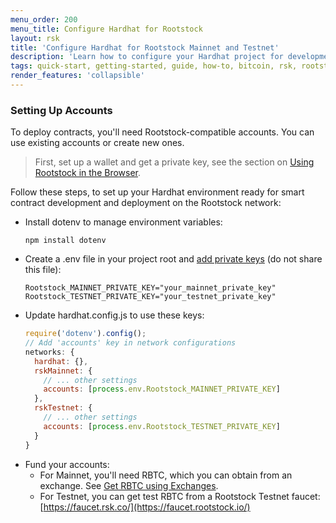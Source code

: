 ```yaml
---
menu_order: 200
menu_title: Configure Hardhat for Rootstock
layout: rsk
title: 'Configure Hardhat for Rootstock Mainnet and Testnet'
description: 'Learn how to configure your Hardhat project for development on Rootstock testnet and mainnet'
tags: quick-start, getting-started, guide, how-to, bitcoin, rsk, rootstock, blockchain
render_features: 'collapsible'
---
```


### Setting Up Accounts

To deploy contracts, you'll need Rootstock-compatible accounts. You can use existing accounts or create new ones.

> First, set up a wallet and get a private key, see the section on [Using Rootstock in the Browser](https://dev.rootstock.io/guides/quickstart/browser/#private-keys-and-public-keys).

Follow these steps, to set up your Hardhat environment ready for smart contract development and deployment on the Rootstock network:

[](#top "collapsible")
- Install dotenv to manage environment variables:
    ```shell
    npm install dotenv
    ```
- Create a .env file in your project root and [add private keys](https://support.metamask.io/hc/en-us/articles/360015289632-How-to-export-an-account-s-private-key) (do not share this file):
    ```shell
    Rootstock_MAINNET_PRIVATE_KEY="your_mainnet_private_key"
    Rootstock_TESTNET_PRIVATE_KEY="your_testnet_private_key"
    ```
- Update hardhat.config.js to use these keys:
    ```js
    require('dotenv').config();
    // Add 'accounts' key in network configurations
    networks: {
      hardhat: {},
      rskMainnet: {
        // ... other settings
        accounts: [process.env.Rootstock_MAINNET_PRIVATE_KEY]
      },
      rskTestnet: {
        // ... other settings
        accounts: [process.env.Rootstock_TESTNET_PRIVATE_KEY]
      }
    }
    ```
- Fund your accounts:
    - For Mainnet, you'll need RBTC, which you can obtain from an exchange. See [Get RBTC using Exchanges](https://dev.rootstock.io/guides/get-crypto-on-rsk/rbtc-exchanges/).
    - For Testnet, you can get test RBTC from a Rootstock Testnet faucet: [https://faucet.rsk.co/](https://faucet.rootstock.io/)

